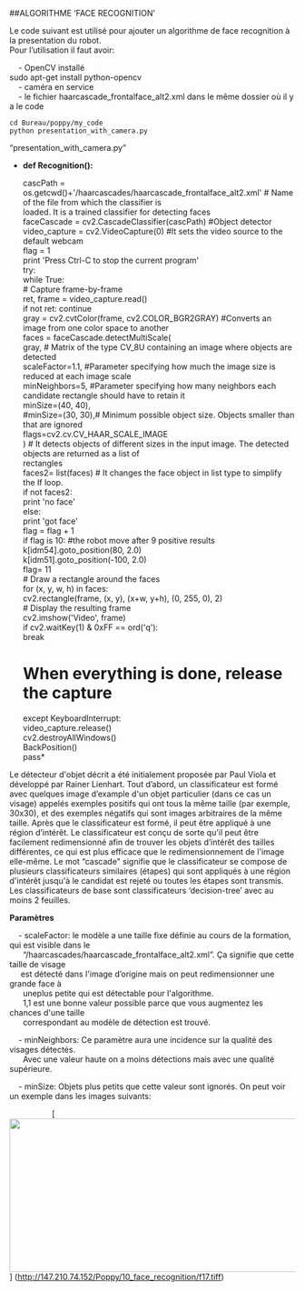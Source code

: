 ##ALGORITHME ‘FACE RECOGNITION’

Le code suivant est utilisé pour ajouter un algorithme de face recognition à la presentation du robot.<BR>
Pour l’utilisation il faut avoir:

&nbsp;&nbsp;&nbsp; - OpenCV installé <BR>
sudo apt-get install python-opencv <BR>
&nbsp;&nbsp;&nbsp; - caméra en service <BR>
&nbsp;&nbsp;&nbsp; - le fichier haarcascade_frontalface_alt2.xml dans le même dossier où il y a le code <BR>

`cd Bureau/poppy/my_code` <BR>
`python presentation_with_camera.py`<BR>

“presentation_with_camera.py”

* **def Recognition():** <BR>

	cascPath = os.getcwd()+'/haarcascades/haarcascade_frontalface_alt2.xml' # Name of the file from which the classifier is <BR> loaded. It is a trained classifier for detecting faces <BR>
	faceCascade = cv2.CascadeClassifier(cascPath) #Object detector <BR>
	video_capture = cv2.VideoCapture(0) #It sets the video source to the default webcam <BR>
	flag = 1 <BR>
	print 'Press Ctrl-C to stop the current program' <BR>
	try: <BR>
		while True: <BR>
		    # Capture frame-by-frame <BR>
			ret, frame = video_capture.read() <BR>
			if not ret: continue <BR>
		    	gray = cv2.cvtColor(frame, cv2.COLOR_BGR2GRAY) #Converts an image from one color space to another <BR>
		    	faces = faceCascade.detectMultiScale(  <BR>
				gray, # Matrix of the type CV_8U containing an image where objects are detected <BR>
				scaleFactor=1.1, #Parameter specifying how much the image size is reduced at each image scale  <BR>
				minNeighbors=5, #Parameter specifying how many neighbors each candidate rectangle should have to retain it <BR>
				minSize=(40, 40), <BR>
				#minSize=(30, 30),# Minimum possible object size. Objects smaller than that are ignored <BR>
				flags=cv2.cv.CV_HAAR_SCALE_IMAGE <BR>
		    	) # It detects objects of different sizes in the input image. The detected objects are returned as a list of <BR> rectangles <BR>
			faces2= list(faces)	# It changes the face object in list type to simplify the If loop.	 <BR>
			if not faces2: <BR>
				print 'no face' <BR>
			else: <BR>
				print 'got face' <BR>
				flag = flag + 1 <BR>
				if flag is 10: #the robot move after 9 positive results <BR>
					k[idm54].goto_position(80, 2.0)  <BR>
					k[idm51].goto_position(-100, 2.0) <BR>
					flag= 11 <BR>
		    # Draw a rectangle around the faces <BR>
			for (x, y, w, h) in faces: <BR>
				cv2.rectangle(frame, (x, y), (x+w, y+h), (0, 255, 0), 2) <BR>
		    # Display the resulting frame <BR>
			cv2.imshow('Video', frame) <BR>
			if cv2.waitKey(1) & 0xFF == ord('q'): <BR>
				break <BR>
	# When everything is done, release the capture <BR>
	except KeyboardInterrupt: <BR>
		video_capture.release() <BR>
		cv2.destroyAllWindows()	 <BR>
		BackPosition() <BR>
		pass* <BR>
		
Le détecteur d'objet décrit a été initialement proposée par Paul Viola et développé par Rainer Lienhart.
Tout d’abord, un classificateur est formé avec quelques image d’example d'un objet particulier (dans ce cas un visage) appelés exemples positifs qui ont tous la même taille (par exemple, 30x30), et des exemples négatifs qui sont images arbitraires de la même taille.
Après que le classificateur est formé, il peut être appliqué à une région d’intérêt.
Le classificateur est conçu de sorte qu'il peut être facilement redimensionné afin de trouver les objets d’intérêt des tailles différentes, ce qui est plus efficace que le redimensionnement de l'image elle-même.
Le mot “cascade" signifie que le classificateur se compose de plusieurs classificateurs similaires (étapes) qui sont appliqués à une région d'intérêt jusqu'à le candidat est rejeté ou toutes les étapes sont transmis. Les classificateurs de base sont classificateurs ‘decision-tree’ avec au moins 2 feuilles.

**Paramètres**

&nbsp;&nbsp;&nbsp; - scaleFactor: le modèle a une taille fixe définie au cours de la formation, qui est visible dans le<BR> &nbsp;&nbsp;&nbsp;&nbsp;&nbsp;&nbsp;“/haarcascades/haarcascade_frontalface_alt2.xml”. Ça signifie que cette taille de visage <BR> &nbsp;&nbsp;&nbsp;&nbsp;&nbsp;est détecté dans l'image d’origine mais on peut redimensionner une grande face à <BR> &nbsp;&nbsp;&nbsp;&nbsp;&nbsp;&nbsp;uneplus petite qui est détectable pour l'algorithme. <BR>
&nbsp;&nbsp;&nbsp;&nbsp;&nbsp;&nbsp;1,1 est une bonne valeur possible parce que vous augmentez les chances d'une taille <BR> &nbsp;&nbsp;&nbsp;&nbsp;&nbsp;&nbsp;correspondant au modèle de détection est trouvé.

&nbsp;&nbsp;&nbsp; -  minNeighbors: Ce paramètre aura une incidence sur la qualité des visages détectés. <BR>
&nbsp;&nbsp;&nbsp;&nbsp;&nbsp;&nbsp;Avec une valeur haute on a moins détections mais avec une qualité supérieure.

&nbsp;&nbsp;&nbsp; - minSize: Objets plus petits que cette valeur sont ignorés. On peut voir un exemple dans les images suivants:

&nbsp;&nbsp;&nbsp;&nbsp;&nbsp;&nbsp;&nbsp;&nbsp;&nbsp;&nbsp;&nbsp;&nbsp;&nbsp;&nbsp;&nbsp;&nbsp;&nbsp;&nbsp;
[<img src="http://147.210.74.152/Poppy/10_face_recognition/f17.tiff" align="bottom" width="700" height="270">]
(http://147.210.74.152/Poppy/10_face_recognition/f17.tiff)  
